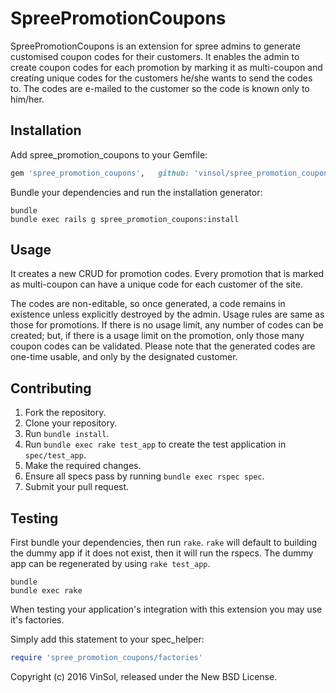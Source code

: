 SpreePromotionCoupons
=====================

SpreePromotionCoupons is an extension for spree admins to generate customised coupon codes for their customers. It enables the admin to create coupon codes for each promotion by marking it as multi-coupon and creating unique codes for the customers he/she wants to send the codes to. The codes are e-mailed to the customer so the code is known only to him/her.

Installation
------------

Add spree_promotion_coupons to your Gemfile:

```ruby
gem 'spree_promotion_coupons',   github: 'vinsol/spree_promotion_coupons',   branch: '3-1-stable'
```

Bundle your dependencies and run the installation generator:

```shell
bundle
bundle exec rails g spree_promotion_coupons:install
```

Usage
-----

It creates a new CRUD for promotion codes. Every promotion that is marked as multi-coupon can have a unique code for each customer of the site.

The codes are non-editable, so once generated, a code remains in existence unless explicitly destroyed by the admin. Usage rules are same as those for promotions. If there is no usage limit, any number of codes can be created; but, if there is a usage limit on the promotion, only those many coupon codes can be validated. Please note that the generated codes are one-time usable, and only by the designated customer.

Contributing
------------

1. Fork the repository.
2. Clone your repository.
3. Run `bundle install`.
4. Run `bundle exec rake test_app` to create the test application in `spec/test_app`.
5. Make the required changes.
6. Ensure all specs pass by running `bundle exec rspec spec`.
7. Submit your pull request.

Testing
-------

First bundle your dependencies, then run `rake`. `rake` will default to building the dummy app if it does not exist, then it will run the rspecs. The dummy app can be regenerated by using `rake test_app`.

```shell
bundle
bundle exec rake
```

When testing your application's integration with this extension you may use it's factories.

Simply add this statement to your spec_helper:

```ruby
require 'spree_promotion_coupons/factories'
```

Copyright (c) 2016 VinSol, released under the New BSD License.
